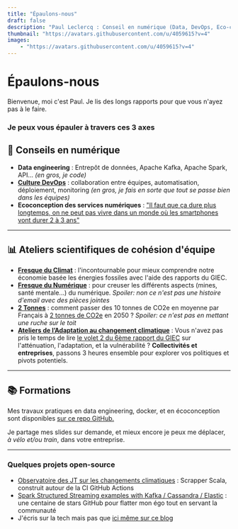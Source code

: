 ```yaml
---
title: "Épaulons-nous"
draft: false
description: "Paul Leclercq : Conseil en numérique (Data, DevOps, Eco-conception), ateliers scientifiques (Fresque du Climat, Fresque du Numérique, 2 tonnes...) & formations"
thumbnail: "https://avatars.githubusercontent.com/u/4059615?v=4"
images:
    - "https://avatars.githubusercontent.com/u/4059615?v=4"
---
```

# Épaulons-nous

Bienvenue, moi c'est Paul. Je lis des longs rapports pour que vous n'ayez pas à le faire. 

### Je peux vous épauler à travers ces 3 axes

## 📲 Conseils en numérique
* **Data engineering** : Entrepôt de données, Apache Kafka, Apache Spark, API... *(en gros, je code)*
* [**Culture DevOps**](https://www.epauler.fr/article/la-culture-de-la-r%C3%A9silience-%C3%A0-travers-le-devops-devpo-et-devqa/) : collaboration entre équipes, automatisation, déploiement, monitoring *(en gros, je fais en sorte que tout se passe bien dans les équipes)*
* **Ecoconception des services numériques** : ["Il faut que ça dure plus longtemps, on ne peut pas vivre dans un monde où les smartphones vont durer 2 à 3 ans"](https://www.linkedin.com/posts/paleclercq_mataezrialitaez-activity-7015982682203394048-kHjh/epau)

---

## 📊 Ateliers scientifiques de cohésion d'équipe
* **[Fresque du Climat](https://fresqueduclimat.org/)** : l'incontournable pour mieux comprendre notre économie basée les énergies fossiles avec l'aide des rapports du GIEC.
* **[Fresque du Numérique](https://fresquedunumerique.org/)** : pour creuser les différents aspects (mines, santé mentale...) du numérique. *Spoiler: non ce n'est pas une histoire d'email avec des pièces jointes*
* **[2 Tonnes](https://www.2tonnes.org/)** : comment passer des 10 tonnes de CO2e en moyenne par Français à [2 tonnes de CO2e](https://bonpote.com/objectif-2-tonnes-vrai-defi-ou-mauvaise-cible/) en 2050 ? *Spoiler: ce n'est pas en mettant une ruche sur le toit*
* **[Ateliers de l’Adaptation au changement climatique](https://ateliers-adaptationclimat.fr/)** : Vous n'avez pas pris le temps de lire [le volet 2 du 6ème rapport du GIEC](https://www.ipcc.ch/report/ar6/wg2/) sur l'atténuation, l'adaptation, et la vulnérabilité ? **Collectivités et entreprises**, passons 3 heures ensemble pour explorer vos politiques et pivots potentiels.

---
## 📚 Formations
Mes travaux pratiques en data engineering, docker, et en écoconception sont disponibles [sur ce repo GitHub.](https://github.com/polomarcus/tp)

Je partage mes slides sur demande, et mieux encore je peux me déplacer, *à vélo et/ou train*, dans votre entreprise. 

---

### Quelques projets open-source

* [Observatoire des JT sur les changements climatiques](https://observatoire.climatmedias.org/) : Scrapper Scala, construit autour de la CI GitHub Actions
* [Spark Structured Streaming examples with Kafka / Cassandra / Elastic](https://github.com/polomarcus/Spark-Structured-Streaming-Examples) : une centaine de stars GitHub pour flatter mon égo tout en servant la communauté
* J'écris sur la tech mais pas que [ici même sur ce blog](https://www.epauler.fr/article/)

